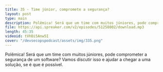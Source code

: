 ```yaml
---
title: 35 - Time júnior, compromete a segurança?
layout: post
type: main
description: Polêmica! Será que um time com muitos júniores, pode comprometer a segurança de um software? Vamos discutir isso e ajudar a chegar a uma solução, se é que é possível.
file: https://api.spreaker.com/v2/episodes/51258002/download.mp3
length: 45:35
videoid: tVhDi5Anw5I
cover: "/devsecopspodcast/assets/img/335.png"
---
```


Polêmica! Será que um time com muitos júniores, pode comprometer a segurança de um software? Vamos discutir isso e ajudar a chegar a uma solução, se é que é possível.